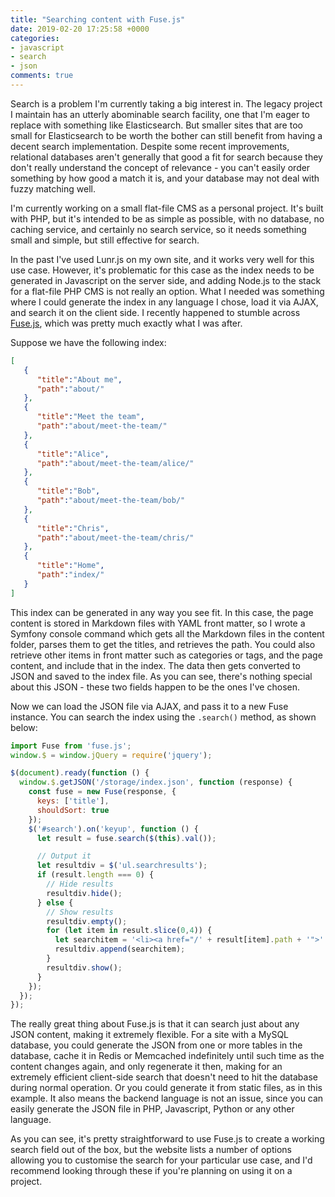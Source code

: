 ```yaml
---
title: "Searching content with Fuse.js"
date: 2019-02-20 17:25:58 +0000
categories:
- javascript
- search
- json
comments: true
---
```


Search is a problem I'm currently taking a big interest in. The legacy project I maintain has an utterly abominable search facility, one that I'm eager to replace with something like Elasticsearch. But smaller sites that are too small for Elasticsearch to be worth the bother can still benefit from having a decent search implementation. Despite some recent improvements, relational databases aren't generally that good a fit for search  because they don't really understand the concept of relevance - you can't easily order something by how good a match it is, and your database may not deal with fuzzy matching well.

I'm currently working on a small flat-file CMS as a personal project. It's built with PHP, but it's intended to be as simple as possible, with no database, no caching service, and certainly no search service, so it needs something small and simple, but still effective for search.

In the past I've used Lunr.js on my own site, and it works very well for this use case. However, it's problematic for this case as the index needs to be generated in Javascript on the server side, and adding Node.js to the stack for a flat-file PHP CMS is not really an option. What I needed was something where I could generate the index in any language I chose, load it via AJAX, and search it on the client side. I recently happened to stumble across [Fuse.js](https://fusejs.io/), which was pretty much exactly what I was after.

Suppose we have the following index:

```json
[  
   {  
      "title":"About me",
      "path":"about/"
   },
   {  
      "title":"Meet the team",
      "path":"about/meet-the-team/"
   },
   {  
      "title":"Alice",
      "path":"about/meet-the-team/alice/"
   },
   {  
      "title":"Bob",
      "path":"about/meet-the-team/bob/"
   },
   {  
      "title":"Chris",
      "path":"about/meet-the-team/chris/"
   },
   {  
      "title":"Home",
      "path":"index/"
   }
]
```

This index can be generated in any way you see fit. In this case, the page content is stored in Markdown files with YAML front matter, so I wrote a Symfony console command which gets all the Markdown files in the content folder, parses them to get the titles, and retrieves the path. You could also retrieve other items in front matter such as categories or tags, and the page content, and include that in the index. The data then gets converted to JSON and saved to the index file. As you can see, there's nothing special about this JSON - these two fields happen to be the ones I've chosen.

Now we can load the JSON file via AJAX, and pass it to a new Fuse instance. You can search the index using the `.search()` method, as shown below:

```javascript
import Fuse from 'fuse.js';
window.$ = window.jQuery = require('jquery');

$(document).ready(function () {
  window.$.getJSON('/storage/index.json', function (response) {
    const fuse = new Fuse(response, {
      keys: ['title'],
      shouldSort: true
    });
    $('#search').on('keyup', function () {
      let result = fuse.search($(this).val());

      // Output it
      let resultdiv = $('ul.searchresults');
      if (result.length === 0) {
        // Hide results
        resultdiv.hide();
      } else {
        // Show results
        resultdiv.empty();
        for (let item in result.slice(0,4)) {
          let searchitem = '<li><a href="/' + result[item].path + '">' + result[item].title + '</a></li>';
          resultdiv.append(searchitem);
        }
        resultdiv.show();
      }
    });
  });
});
```

The really great thing about Fuse.js is that it can search just about any JSON content, making it extremely flexible. For a site with a MySQL database, you could generate the JSON from one or more tables in the database, cache it in Redis or Memcached indefinitely until such time as the content changes again, and only regenerate it then, making for an extremely efficient client-side search that doesn't need to hit the database during normal operation. Or you could generate it from static files, as in this example. It also means the backend language is not an issue, since you can easily generate the JSON file in PHP, Javascript, Python or any other language.

As you can see, it's pretty straightforward to use Fuse.js to create a working search field out of the box, but the website lists a number of options allowing you to customise the search for your particular use case, and I'd recommend looking through these if you're planning on using it on a project.
